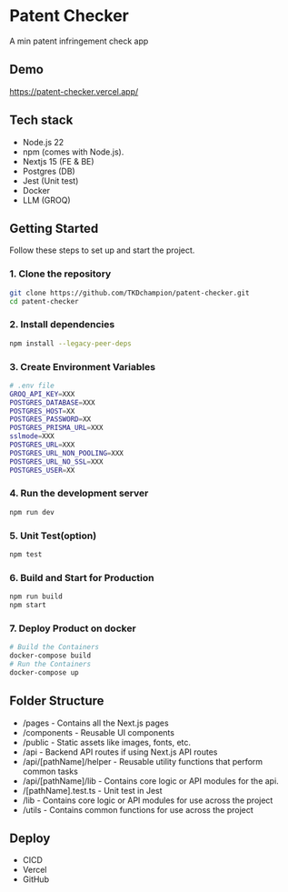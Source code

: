 # Patent Checker

A min patent infringement check app

## Demo

https://patent-checker.vercel.app/

## Tech stack

- Node.js 22
- npm (comes with Node.js).
- Nextjs 15 (FE & BE)
- Postgres (DB)
- Jest (Unit test)
- Docker
- LLM (GROQ)

## Getting Started

Follow these steps to set up and start the project.

### 1. Clone the repository

```bash
git clone https://github.com/TKDchampion/patent-checker.git
cd patent-checker
```

### 2. Install dependencies

```bash
npm install --legacy-peer-deps
```

### 3. Create Environment Variables

```bash
# .env file
GROQ_API_KEY=XXX
POSTGRES_DATABASE=XXX
POSTGRES_HOST=XX
POSTGRES_PASSWORD=XX
POSTGRES_PRISMA_URL=XXX
sslmode=XXX
POSTGRES_URL=XXX
POSTGRES_URL_NON_POOLING=XXX
POSTGRES_URL_NO_SSL=XXX
POSTGRES_USER=XX
```

### 4. Run the development server

```bash
npm run dev
```

### 5. Unit Test(option)

```bash
npm test
```

### 6. Build and Start for Production

```bash
npm run build
npm start
```

### 7. Deploy Product on docker

```bash
# Build the Containers
docker-compose build
# Run the Containers
docker-compose up
```

## Folder Structure

- /pages - Contains all the Next.js pages
- /components - Reusable UI components
- /public - Static assets like images, fonts, etc.
- /api - Backend API routes if using Next.js API routes
- /api/[pathName]/helper - Reusable utility functions that perform common tasks
- /api/[pathName]/lib - Contains core logic or API modules for the api.
- /[pathName].test.ts - Unit test in Jest
- /lib - Contains core logic or API modules for use across the project
- /utils - Contains common functions for use across the project

## Deploy

- CICD
- Vercel
- GitHub
